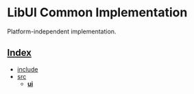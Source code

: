 # LibUI Common Implementation

Platform-independent implementation.

## [Index](../../README.md)

- [include](../../include/README.md)
- [src](../README.md)
  - **[ui](../ui/README.md)**
